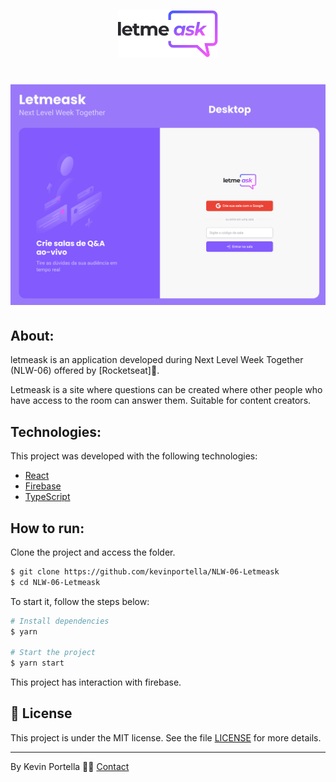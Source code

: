 <p align="center">
  <img alt="Letmeask" src="src/assets/images/logo.svg" width="160px">
</p>

<h1 align="center">
    <img src='./src/assets/images/capa.png'>
</h1>

## About: 

letmeask is an application developed during Next Level Week Together (NLW-06) offered by [Rocketseat]🚀.

Letmeask is a site where questions can be created where other people who have access to the room can answer them. Suitable for content creators. 

## Technologies:

This project was developed with the following technologies: 

- [React](https://reactjs.org)
- [Firebase](https://firebase.google.com/)
- [TypeScript](https://www.typescriptlang.org/)

## How to run:

Clone the project and access the folder.

```bash
$ git clone https://github.com/kevinportella/NLW-06-Letmeask
$ cd NLW-06-Letmeask
```

To start it, follow the steps below: 
```bash
# Install dependencies
$ yarn

# Start the project 
$ yarn start
```
This project has interaction with firebase.

## 📝 License

This project is under the MIT license. See the file [LICENSE](LICENSE.md) for more details.

---

By Kevin Portella 👋🏽 [Contact](https://www.linkedin.com/in/kevin-bohry-58a4614b/)

